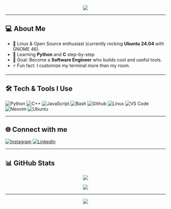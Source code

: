 <!-- Banner -->
<p align="center">
  <img src="https://readme-typing-svg.demolab.com?font=Fira+Code&pause=1000&color=00FF00&center=true&vCenter=true&width=435&lines=Hi+there+%F0%9F%91%8B%2C+I'm+Darul+Qutni;Linux+Enthusiast+%7C+C+Learner;Always+exploring+new+tech!">
</p>

---
## 💻 About Me
- 🐧 Linux & Open Source enthusiast (currently rocking **Ubuntu 24.04** with GNOME 46).
- 🐍 Learning **Python** and **C** step-by-step 
- 🎯 Goal: Become a **Software Engineer** who builds cool and useful tools.
- ⚡ Fun fact: I customize my terminal more than my room.

---

## 🛠️ Tech & Tools I Use
![Python](https://img.shields.io/badge/Python-3776AB?style=for-the-badge&logo=python&logoColor=white)
![C++](https://img.shields.io/badge/C++-00599C?style=for-the-badge&logo=c%2B%2B&logoColor=white) 
![JavaScript](https://img.shields.io/badge/JavaScript-323330?style=for-the-badge&logo=javascript&logoColor=F7DF1E)
![Bash](https://img.shields.io/badge/Bash-4EAA25?style=for-the-badge&logo=gnubash&logoColor=white)
![Github](https://img.shields.io/badge/GitHub-100000?style=for-the-badge&logo=github&logoColor=white)
![Linux](https://img.shields.io/badge/Linux-FCC624?style=for-the-badge&logo=linux&logoColor=black)
![VS Code](https://img.shields.io/badge/VSCode-007ACC?style=for-the-badge&logo=visualstudiocode&logoColor=white)
![Neovim](https://img.shields.io/badge/Neovim-57A143?style=for-the-badge&logo=neovim&logoColor=white)
![Ubuntu](https://img.shields.io/badge/Ubuntu-E95420?style=for-the-badge&logo=ubuntu&logoColor=white)

---

## 🌐 Connect with me
[![Instagram](https://img.shields.io/badge/INSTAGRAM-%23E4405F.svg?&style=for-the-badge&logo=instagram&logoColor=white)](https://instagram.com/_qutni/)
[![LinkedIn](https://img.shields.io/badge/LINKEDIN-%230077B5.svg?&style=for-the-badge&logo=linkedin&logoColor=white)](https://www.linkedin.com/in/darul-qutni-5b1517348/)
<!--![https://www.instagram.com/_qutni/](https://img.shields.io/badge/Instagram-E4405F?style=for-the-badge&logo=instagram&logoColor=white)
![https://www.linkedin.com/in/darul-qutni-5b1517348/](https://img.shields.io/badge/LinkedIn-0077B5?style=for-the-badge&logo=linkedin&logoColor=white) -->
---

## 📊 GitHub Stats
<p align="center">
  <img src="https://github-readme-stats.vercel.app/api?username=darulqutni&show_icons=true&theme=tokyonight" />
</p>
<p align="center">
  <img src="https://github-readme-stats.vercel.app/api/top-langs/?username=darulqutni&layout=compact&theme=tokyonight" />
</p>
<!-- <p align="center">
  <img src="https://streak-stats.demolab.com/?user=DarulQutni-Q&theme=tokyonight" />
</p> -->

<!--![Darul's GitHub stats]
(https://github-readme-stats.vercel.app/api?username=darulqutni&show_icons=true&theme=dracula) 
![Top Langs](https://github-readme-stats.vercel.app/api/top-langs/?username=darulqutni&layout=compact&theme=dracula)
![GitHub Streak](https://streak-stats.demolab.com/?user=DarulQutni-Q&theme=dracula) -->


<!-- ## 🏆 GitHub Trophies
![Trophies](https://github-profile-trophy.vercel.app/?username=DarulQutni-Q&theme=tokyonight&no-frame=true&margin-w=15) -->
---
<!--## 📂 Featured Projects
- [🔥 Terminal Adventure Game](https://github.com/darulqutni/terminal-adventure) – Python text-based game in terminal.
 - [🎨 Ubuntu Theme Tweaks](https://github.com/darulqutni/ubuntu-theme-tweaks) – My personal Linux UI mods. -->
<!-- - [🐧 Linux Automation Scripts](https://github.com/DarulQutni-Q/LinuxScripts) -->
<!-- - [⚙️ Oh My Posh Config](https://github.com/darulqutni/omp-config) – My terminal prompt setup. -->
<!-- 
### 📫 Contact Me
- 💌 Email: [your_email@example.com](mailto:your_email@example.com)
- 🌐 Website: [yourwebsite.com](https://yourwebsite.com) -->

<p align="center">
  <img src="https://komarev.com/ghpvc/?username=darulqutni&color=00FF00&style=flat-square">
</p>
